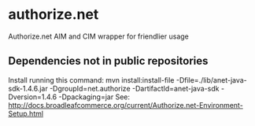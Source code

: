 authorize.net
=============
Authorize.net AIM and CIM wrapper for friendlier usage

Dependencies not in public repositories
---------------------------------------
Install running this command:
mvn install:install-file -Dfile=./lib/anet-java-sdk-1.4.6.jar -DgroupId=net.authorize -DartifactId=anet-java-sdk -Dversion=1.4.6 -Dpackaging=jar
See: http://docs.broadleafcommerce.org/current/Authorize.net-Environment-Setup.html
